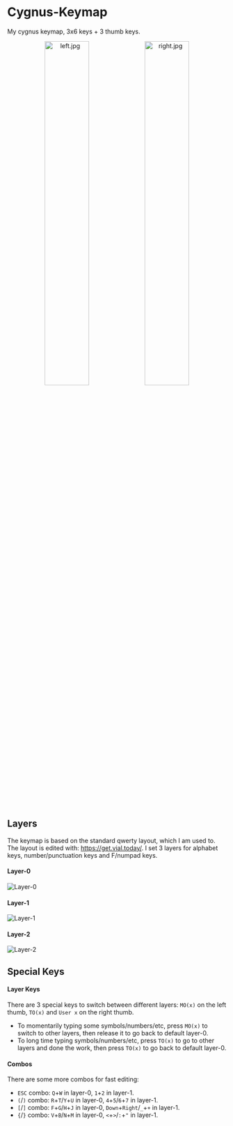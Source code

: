 # Cygnus-Keymap

My cygnus keymap, 3x6 keys + 3 thumb keys.

<p align="center">
  <img
    alt="left.jpg"
src="https://github.com/user-attachments/assets/77818f71-ea55-4e1b-a305-c8182c44927f"
    width="45%"
  />
  <img
    alt="right.jpg"
src="https://github.com/user-attachments/assets/62fb9ab4-f29f-4834-9fdf-3b0d631bacac"
    width="45%"
  />
</p>

## Layers

The keymap is based on the standard qwerty layout, which I am used to. The layout is edited with: <https://get.vial.today/>. I set 3 layers for alphabet keys, number/punctuation keys and F/numpad keys.

#### Layer-0

![Layer-0](https://github.com/user-attachments/assets/be44a776-97a7-445a-9fb6-fc581ac3f032)

#### Layer-1

![Layer-1](https://github.com/user-attachments/assets/4b3220ae-fb42-4a73-99b3-d1bd5d20e3b4)

#### Layer-2

![Layer-2](https://github.com/user-attachments/assets/7476abd3-35b6-4391-888e-f3c33f1808be)

## Special Keys

#### Layer Keys

There are 3 special keys to switch between different layers: `MO(x)` on the left thumb, `TO(x)` and `User x` on the right thumb.

- To momentarily typing some symbols/numbers/etc, press `MO(x)` to switch to other layers, then release it to go back to default layer-0.
- To long time typing symbols/numbers/etc, press `TO(x)` to go to other layers and done the work, then press `TO(x)` to go back to default layer-0.

#### Combos

There are some more combos for fast editing:

- `ESC` combo: `Q`+`W` in layer-0, `1`+`2` in layer-1.
- `(`/`)` combo: `R`+`T`/`Y`+`U` in layer-0, `4`+`5`/`6`+`7` in layer-1.
- `[`/`]` combo: `F`+`G`/`H`+`J` in layer-0, `Down`+`Right`/`_`+`+` in layer-1.
- `{`/`}` combo: `V`+`B`/`N`+`M` in layer-0, `<`+`>`/`:`+`"` in layer-1.
